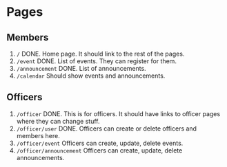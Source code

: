 # Pages

## Members
1. `/` DONE. Home page. It should link to the rest of the pages. 
2. `/event` DONE. List of events. They can register for them. 
3. `/announcement` DONE. List of announcements. 
4. `/calendar` Should show events and announcements.

## Officers
1. `/officer` DONE. This is for officers. It should have links to officer pages where they can change stuff.
2. `/officer/user` DONE. Officers can create or delete officers and members here.
3. `/officer/event` Officers can create, update, delete events. 
4. `/officer/announcement` Officers can create, update, delete announcements. 
